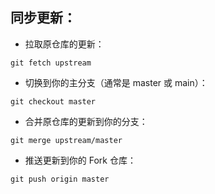 ## 同步更新：

- 拉取原仓库的更新：
```shell
git fetch upstream
```

- 切换到你的主分支（通常是 master 或 main）：

```shell
git checkout master
```

- 合并原仓库的更新到你的分支：

```shell
git merge upstream/master
```

- 推送更新到你的 Fork 仓库：

```shell
git push origin master
```